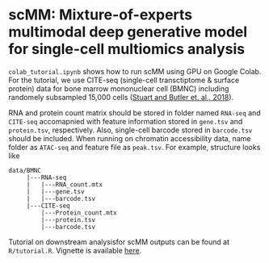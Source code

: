 # scMM: Mixture-of-experts multimodal deep generative model for single-cell multiomics analysis


`colab_tutorial.ipynb` shows how to run scMM using GPU on Google Colab.
For the tutorial, we use CITE-seq (single-cell transctiptome & surface protein) data for bone marrow mononuclear cell (BMNC) including randomely subsampled 15,000 cells ([Stuart and Butler et. al., 2018](https://www.cell.com/cell/fulltext/S0092-8674(19)30559-8#%20)). 

RNA and protein count matrix should be stored in folder named `RNA-seq` and `CITE-seq` accomapnied with feature information stored in `gene.tsv` and `protein.tsv`, respectively. Also, single-cell barcode stored in `barcode.tsv` should be included. When running on chromatin accessibility data, name folder as `ATAC-seq` and feature file as `peak.tsv`. For example, structure looks like
```
data/BMNC
     |---RNA-seq
     |   |---RNA_count.mtx
     |   |---gene.tsv
     |   |---barcode.tsv
     |---CITE-seq
         |---Protein_count.mtx
         |---protein.tsv
         |---barcode.tsv
```

Tutorial on downstream analysisfor scMM outputs can be found at `R/tutorial.R`. 
Vignette is available [here](http://htmlpreview.github.io/?https://github.com/kodaim1115/test/blob/master/tutorial.html).

